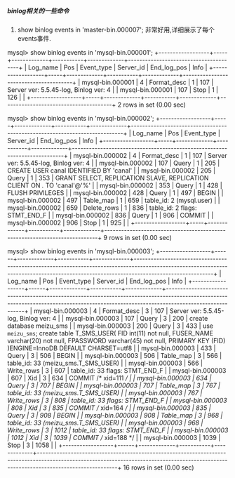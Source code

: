 
##### binlog相关的一些命令
1. show binlog events in 'master-bin.000007';
非常好用,详细展示了每个events事件.

mysql> show binlog events in 'mysql-bin.000001';
+------------------+-----+-------------+-----------+-------------+---------------------------------------+
| Log_name         | Pos | Event_type  | Server_id | End_log_pos | Info                                  |
+------------------+-----+-------------+-----------+-------------+---------------------------------------+
| mysql-bin.000001 |   4 | Format_desc |         1 |         107 | Server ver: 5.5.45-log, Binlog ver: 4 |
| mysql-bin.000001 | 107 | Stop        |         1 |         126 |                                       |
+------------------+-----+-------------+-----------+-------------+---------------------------------------+
2 rows in set (0.00 sec)

mysql> show binlog events in 'mysql-bin.000002';
+------------------+-----+-------------+-----------+-------------+---------------------------------------------------------------------------+
| Log_name         | Pos | Event_type  | Server_id | End_log_pos | Info                                                                      |
+------------------+-----+-------------+-----------+-------------+---------------------------------------------------------------------------+
| mysql-bin.000002 |   4 | Format_desc |         1 |         107 | Server ver: 5.5.45-log, Binlog ver: 4                                     |
| mysql-bin.000002 | 107 | Query       |         1 |         205 | CREATE USER canal IDENTIFIED BY 'canal'                                   |
| mysql-bin.000002 | 205 | Query       |         1 |         353 | GRANT SELECT, REPLICATION SLAVE, REPLICATION CLIENT ON *.* TO 'canal'@'%' |
| mysql-bin.000002 | 353 | Query       |         1 |         428 | FLUSH PRIVILEGES                                                          |
| mysql-bin.000002 | 428 | Query       |         1 |         497 | BEGIN                                                                     |
| mysql-bin.000002 | 497 | Table_map   |         1 |         659 | table_id: 2 (mysql.user)                                                  |
| mysql-bin.000002 | 659 | Delete_rows |         1 |         836 | table_id: 2 flags: STMT_END_F                                             |
| mysql-bin.000002 | 836 | Query       |         1 |         906 | COMMIT                                                                    |
| mysql-bin.000002 | 906 | Stop        |         1 |         925 |                                                                           |
+------------------+-----+-------------+-----------+-------------+---------------------------------------------------------------------------+
9 rows in set (0.00 sec)

mysql> show binlog events in 'mysql-bin.000003';
+------------------+------+-------------+-----------+-------------+----------------------------------------------------------------------------------------------------------------------------------------------------------------------------------------+
| Log_name         | Pos  | Event_type  | Server_id | End_log_pos | Info                                                                                                                                                                                   |
+------------------+------+-------------+-----------+-------------+----------------------------------------------------------------------------------------------------------------------------------------------------------------------------------------+
| mysql-bin.000003 |    4 | Format_desc |         3 |         107 | Server ver: 5.5.45-log, Binlog ver: 4                                                                                                                                                  |
| mysql-bin.000003 |  107 | Query       |         3 |         200 | create database meizu_sms                                                                                                                                                              |
| mysql-bin.000003 |  200 | Query       |         3 |         433 | use `meizu_sms`; create table T_SMS_USER(
                                                                        FID int(11) not null,
                                                                        FUSER_NAME varchar(20) not null,
                                                                        FPASSWORD varchar(45) not null,
                                                                        PRIMARY KEY (FID)
                                                                        )ENGINE=InnoDB DEFAULT CHARSET=utf8 |
| mysql-bin.000003 |  433 | Query       |         3 |         506 | BEGIN                                                                                                                                                                                  |
| mysql-bin.000003 |  506 | Table_map   |         3 |         566 | table_id: 33 (meizu_sms.T_SMS_USER)                                                                                                                                                    |
| mysql-bin.000003 |  566 | Write_rows  |         3 |         607 | table_id: 33 flags: STMT_END_F                                                                                                                                                         |
| mysql-bin.000003 |  607 | Xid         |         3 |         634 | COMMIT /* xid=111 */                                                                                                                                                                   |
| mysql-bin.000003 |  634 | Query       |         3 |         707 | BEGIN                                                                                                                                                                                  |
| mysql-bin.000003 |  707 | Table_map   |         3 |         767 | table_id: 33 (meizu_sms.T_SMS_USER)                                                                                                                                                    |
| mysql-bin.000003 |  767 | Write_rows  |         3 |         808 | table_id: 33 flags: STMT_END_F                                                                                                                                                         |
| mysql-bin.000003 |  808 | Xid         |         3 |         835 | COMMIT /* xid=164 */                                                                                                                                                                   |
| mysql-bin.000003 |  835 | Query       |         3 |         908 | BEGIN                                                                                                                                                                                  |
| mysql-bin.000003 |  908 | Table_map   |         3 |         968 | table_id: 33 (meizu_sms.T_SMS_USER)                                                                                                                                                    |
| mysql-bin.000003 |  968 | Write_rows  |         3 |        1012 | table_id: 33 flags: STMT_END_F                                                                                                                                                         |
| mysql-bin.000003 | 1012 | Xid         |         3 |        1039 | COMMIT /* xid=188 */                                                                                                                                                                   |
| mysql-bin.000003 | 1039 | Stop        |         3 |        1058 |                                                                                                                                                                                        |
+------------------+------+-------------+-----------+-------------+----------------------------------------------------------------------------------------------------------------------------------------------------------------------------------------+
16 rows in set (0.00 sec)

